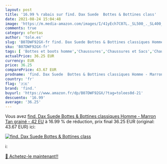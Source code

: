 ```yaml
---
layout: post
title: '16.99 % rabais sur find. Dax Suede  Bottes & Bottines class'
date: 2021-08-24 15:04:48
image: 'https://m.media-amazon.com/images/I/41yEch7C07L._SL500_._SL400_.jpg'
comments: true
category: ofertas
author: 'tole.es'
slug: 'B07DWF92GX-fr find. Dax Suede Bottes & Bottines classiques Homme -...'
sku: 'B07DWF92GX-fr'
tags: [ 'Bottes et boots homme','Chaussures','Chaussures et Sacs','Chaussures homme','find.', ]
actualPrice: 36.25 EUR
currency: EUR
price: 36.25
comparePrice: 43.67 EUR
prodname: 'find. Dax Suede  Bottes & Bottines classiques Homme - Marron  Tan grainé  - 42 EU'
country: 'fr'
flag: '🇫🇷'
brand: 'find.'
buyurl: 'https://www.amazon.fr/dp/B07DWF92GX/?tag=tolees0d-21'
descuento: '16.99'
average: '36.25'
---
```


Vous avez [find. Dax Suede  Bottes & Bottines classiques Homme - Marron  Tan grainé  - 42 EU](https://www.amazon.fr/dp/B07DWF92GX/?tag=tolees0d-21)  à  16.99 % de réduction, prix final  36.25 EUR (original: 43.67 EUR) ici:

[![find. Dax Suede  Bottes & Bottines class](https://m.media-amazon.com/images/I/41yEch7C07L._SL500_._SL400_.jpg)](https://www.amazon.fr/dp/B07DWF92GX/?tag=tolees0d-21)

ℹ️:


[🛒 Achetez-le maintenant!!](https://www.amazon.fr/dp/B07DWF92GX/?tag=tolees0d-21)
